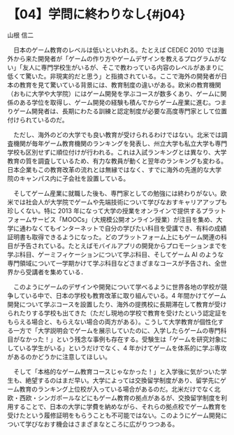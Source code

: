 # 【04】学問に終わりなし{#j04}

<div class="author">山根 信二</div>

　日本のゲーム教育のレベルは低いといわれる。たとえば CEDEC 2010 では海外から来た開発者が「ゲームの作り方やゲームデザインを教えるプログラムがない」「友人に専門学校生がいるが、そこで教わっている内容のレベルがあまりに低くて驚いた。非現実的だと思う」と指摘されている。ここで海外の開発者が日本の教育を見て驚いている背景には、教育制度の違いがある。欧米の教育機関（おもに大学や大学院）にはゲーム開発を学ぶコースが数多くあり、ゲームに関係のある学位を取得し、ゲーム開発の経験も積んでからゲーム産業に進む。つまりゲーム開発者は、長期にわたる訓練と認定制度が必要な高度専門家として位置付けられているのだ。

　ただし、海外のどの大学でも良い教育が受けられるわけではない。北米では調査機関が毎年ゲーム教育機関のランキングを発表し、州立大学も私立大学も専門学校も区別せずに順位付けが行われる。これは入試ランキングとは異なり、大学教育の質を調査しているため、有力な教員が動くと翌年のランキングも変わる。日本企業もこの教育改革の流れとは無縁ではなく、すでに海外の先進的な大学院のキャンパス内に子会社を設置している。

　そしてゲーム産業に就職した後も、専門家としての勉強には終わりがない。欧米では社会人が大学院でゲームや先端技術について学びなおすキャリアアップも珍しくない。特に 2013 年になって大学の授業をオンラインで提供するプラットフォームサービス「MOOCs」（大規模公開オンライン授業）が注目を集め、大学に通わなくてもインターネットで自分の学びたい科目を受講でき、有料の成績証明書も取得できるようになった。どのプラットフォーム上にもゲーム関連の科目が予告されている。たとえばモバイルアプリの開発からプロモーションまでを学ぶ科目、ゲーミフィケーションについて学ぶ科目、そしてゲーム AI のような専門領域について一学期かけて学ぶ科目などさまざまなコースが予告され、全世界から受講者を集めている．

　このようにゲームのデザインや開発について学べるように世界各地の学校が競争している中で、日本の学校も教育改革に取り組んでいる。4 年間かけてゲーム開発について学ぶコースを設置したり、海外の提携校に長期滞在して教育が受けられたりする学校も出てきた（ただし現地の学校で教育を受けたという認定証をもらえる場合と、もらえない場合の両方がある）。こうして大学教育が個性化する一方で「大学説明会でゲームを展示していたのに、入学したらゲームの専門科目がなかった！」という残念な事例も存在する。受験生は「ゲームを研究対象にしている学生がいる」というだけでなく、4 年かけてゲームを体系的に学ぶ専攻があるのかどうかに注意してほしい。

　そして「本格的なゲーム教育コースじゃなかった！」と入学後に気がついた学生も、絶望するのはまだ早い。大学によっては交換留学制度があり、留学先にゲーム教育のランキング上位校が入っている場合があるのだ。北米だけでなく北欧・西欧・シンガポールなどにもゲーム教育の拠点があるが、交換留学制度を利用することで、日本の大学に学費を納めながら、それらの拠点校でゲーム教育を受けたという履修証明をもらうことも不可能ではない。このようにゲーム開発について学びなおす機会はさまざまなところに広がりつつある。
